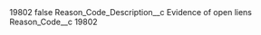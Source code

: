 <?xml version="1.0" encoding="UTF-8"?>
<CustomMetadata xmlns="http://soap.sforce.com/2006/04/metadata" xmlns:xsi="http://www.w3.org/2001/XMLSchema-instance" xmlns:xsd="http://www.w3.org/2001/XMLSchema">
    <label>19802</label>
    <protected>false</protected>
    <values>
        <field>Reason_Code_Description__c</field>
        <value xsi:type="xsd:string">Evidence of open liens</value>
    </values>
    <values>
        <field>Reason_Code__c</field>
        <value xsi:type="xsd:string">19802</value>
    </values>
</CustomMetadata>
